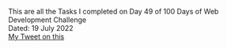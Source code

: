 This are all the Tasks I completed on Day 49 of 100 Days of Web Development Challenge<br>
Dated: 19 July 2022<br>
[My Tweet on this](https://twitter.com/Saurav_Navdhare/status/1549375678977609730)<br>
